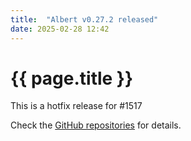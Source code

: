 ```yaml
---
title:  "Albert v0.27.2 released"
date: 2025-02-28 12:42
---
```


# {{ page.title }}

This is a hotfix release for #1517

Check the [GitHub repositories](https://github.com/albertlauncher/albert/commits/v0.27.2) for details.
